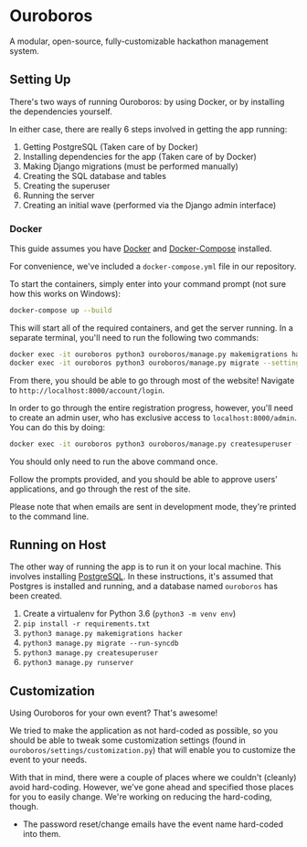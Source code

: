 # Ouroboros

A modular, open-source, fully-customizable hackathon management system.

## Setting Up

There's two ways of running Ouroboros: by using Docker, or by installing the dependencies yourself.

In either case, there are really 6 steps involved in getting the app running:

1. Getting PostgreSQL (Taken care of by Docker)
2. Installing dependencies for the app (Taken care of by Docker)
3. Making Django migrations (must be performed manually)
4. Creating the SQL database and tables
5. Creating the superuser
6. Running the server
7. Creating an initial wave (performed via the Django admin interface)

### Docker

This guide assumes you have [Docker](https://docs.docker.com/install/) and [Docker-Compose](https://docs.docker.com/compose/install/) installed.

For convenience, we've included a `docker-compose.yml` file in our repository.

To start the containers, simply enter into your command prompt (not sure how this works on Windows):

```sh
docker-compose up --build
```

This will start all of the required containers, and get the server running. In a separate terminal, you'll need to run the following two commands:

```sh
docker exec -it ouroboros python3 ouroboros/manage.py makemigrations hacker --settings=ouroboros.settings.docker_dev
docker exec -it ouroboros python3 ouroboros/manage.py migrate --settings=ouroboros.settings.docker_dev
```

From there, you should be able to go through most of the website! Navigate to `http://localhost:8000/account/login`.

In order to go through the entire registration progress, however, you'll need to create an admin user, who has exclusive access to `localhost:8000/admin`. You can do this by doing:

```sh
docker exec -it ouroboros python3 ouroboros/manage.py createsuperuser --settings=ouroboros.settings.docker_dev
```

You should only need to run the above command once.

Follow the prompts provided, and you should be able to approve users' applications, and go through the rest of the site.

Please note that when emails are sent in development mode, they're printed to the command line.

## Running on Host

The other way of running the app is to run it on your local machine. This involves installing [PostgreSQL](https://www.postgresql.org/download/). In these instructions, it's assumed that Postgres is installed and running, and a database named `ouroboros` has been created.

1. Create a virtualenv for Python 3.6 (`python3 -m venv env`)
2. `pip install -r requirements.txt`
3. `python3 manage.py makemigrations hacker`
4. `python3 manage.py migrate --run-syncdb`
5. `python3 manage.py createsuperuser`
6. `python3 manage.py runserver`

## Customization

Using Ouroboros for your own event? That's awesome!

We tried to make the application as not hard-coded as possible, so you should
be able to tweak some customization settings (found in `ouroboros/settings/customization.py`)
that will enable you to customize the event to your needs.

With that in mind, there were a couple of places where we couldn't (cleanly)
avoid hard-coding. However, we've gone ahead and specified those places for you
to easily change. We're working on reducing the hard-coding, though.

- The password reset/change emails have the event name hard-coded into them.
